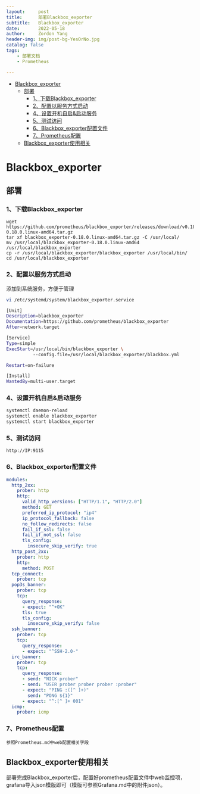 ```yaml
---
layout:     post
title:      部署Blackbox_exporter
subtitle:   Blackbox_exporter
date:       2022-05-18
author:     Zordon Yang
header-img: img/post-bg-YesOrNo.jpg
catalog: false
tags:
    - 部署文档
    - Prometheus

---
```

- [Blackbox_exporter](#blackbox_exporter)
  - [部署](#部署)
    - [1、下载Blackbox_exporter](#1下载blackbox_exporter)
    - [2、配置以服务方式启动](#2配置以服务方式启动)
    - [4、设置开机自启&启动服务](#4设置开机自启启动服务)
    - [5、测试访问](#5测试访问)
    - [6、Blackbox_exporter配置文件](#6blackbox_exporter配置文件)
    - [7、Prometheus配置](#7prometheus配置)
  - [Blackbox_exporter使用相关](#blackbox_exporter使用相关)

# Blackbox_exporter

## 部署

### 1、下载Blackbox_exporter

```
wget https://github.com/prometheus/blackbox_exporter/releases/download/v0.18.0/blackbox_exporter-0.18.0.linux-amd64.tar.gz
tar xf blackbox_exporter-0.18.0.linux-amd64.tar.gz -C /usr/local/
mv /usr/local/blackbox_exporter-0.18.0.linux-amd64 /usr/local/blackbox_exporter
cp -r /usr/local/blackbox_exporter/blackbox_exporter /usr/local/bin/
cd /usr/local/blackbox_exporter
```

### 2、配置以服务方式启动 

添加到系统服务，方便于管理 

```bash
vi /etc/systemd/system/blackbox_exporter.service 
```

```sh
[Unit] 
Description=blackbox_exporter
Documentation=https://github.com/prometheus/blackbox_exporter
After=network.target

[Service]
Type=simple
ExecStart=/usr/local/bin/blackbox_exporter \
          --config.file=/usr/local/blackbox_exporter/blackbox.yml

Restart=on-failure

[Install] 
WantedBy=multi-user.target 
```

### 4、设置开机自启&启动服务

```bash
systemctl daemon-reload 
systemctl enable blackbox_exporter 
systemctl start blackbox_exporter 
```

### 5、测试访问

```url
http://IP:9115
```

### 6、Blackbox_exporter配置文件

```yaml
modules:
  http_2xx:
    prober: http
    http:
      valid_http_versions: ["HTTP/1.1", "HTTP/2.0"]
      method: GET
      preferred_ip_protocol: "ip4"
      ip_protocol_fallback: false
      no_follow_redirects: false
      fail_if_ssl: false
      fail_if_not_ssl: false
      tls_config:
        insecure_skip_verify: true
  http_post_2xx:
    prober: http
    http:
      method: POST
  tcp_connect:
    prober: tcp
  pop3s_banner:
    prober: tcp
    tcp:
      query_response:
      - expect: "^+OK"
      tls: true
      tls_config:
        insecure_skip_verify: false
  ssh_banner:
    prober: tcp
    tcp:
      query_response:
      - expect: "^SSH-2.0-"
  irc_banner:
    prober: tcp
    tcp:
      query_response:
      - send: "NICK prober"
      - send: "USER prober prober prober :prober"
      - expect: "PING :([^ ]+)"
        send: "PONG ${1}"
      - expect: "^:[^ ]+ 001"
  icmp:
    prober: icmp
```

### 7、Prometheus配置

```
参照Prometheus.md中web配置相关字段
```

## Blackbox_exporter使用相关

部署完成Blackbox_exporter后，配置好prometheus配置文件中web监控项，grafana导入json模版即可（模版可参照Grafana.md中的附件json）。

